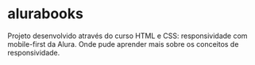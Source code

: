 # alurabooks
Projeto desenvolvido através do curso HTML e CSS: responsividade com mobile-first da Alura. Onde pude aprender mais sobre os conceitos de responsividade.

